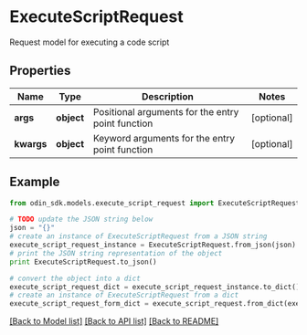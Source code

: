 # ExecuteScriptRequest

Request model for executing a code script

## Properties

Name | Type | Description | Notes
------------ | ------------- | ------------- | -------------
**args** | **object** | Positional arguments for the entry point function | [optional] 
**kwargs** | **object** | Keyword arguments for the entry point function | [optional] 

## Example

```python
from odin_sdk.models.execute_script_request import ExecuteScriptRequest

# TODO update the JSON string below
json = "{}"
# create an instance of ExecuteScriptRequest from a JSON string
execute_script_request_instance = ExecuteScriptRequest.from_json(json)
# print the JSON string representation of the object
print ExecuteScriptRequest.to_json()

# convert the object into a dict
execute_script_request_dict = execute_script_request_instance.to_dict()
# create an instance of ExecuteScriptRequest from a dict
execute_script_request_form_dict = execute_script_request.from_dict(execute_script_request_dict)
```
[[Back to Model list]](../README.md#documentation-for-models) [[Back to API list]](../README.md#documentation-for-api-endpoints) [[Back to README]](../README.md)


